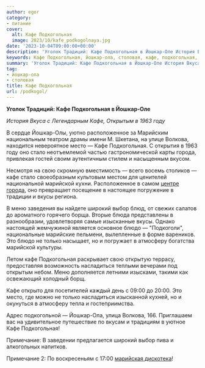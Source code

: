 ```yaml
---
author: egor
category:
- питание
cover:
  alt: Кафе Подкогольная
  image: 2023/10/kafe_podkogolnaya.jpg
date: '2023-10-04T09:00:00+00:00'
description: 'Уголок Традиций: Кафе Подкогольная в Йошкар-Оле История Вкуса с Легендарным Кафе, Открытым в 1963 году В сердце Йошкар-Олы, уютно расположенное за...'
keywords: Кафе Подкогольная, йошкар-ола, столовая, кафе, подкогольная, йошкар, открытым, 1963, году, расположенное, волкова, место, оно, стало, города, марийской, вкусы, меню
summary: 'Уголок Традиций: Кафе Подкогольная в Йошкар-Оле История Вкуса с Легендарным Кафе, Открытым в 1963 году В сердце Йошкар-Олы, уютно расположенное за...'
tag:
- йошкар-ола
- столовая
title: Кафе Подкогольная
url: /podkogol/
---
```


**Уголок Традиций: Кафе Подкогольная в Йошкар-Оле**

_История Вкуса с Легендарным Кафе, Открытым в 1963 году_

В сердце Йошкар-Олы, уютно расположенное за Марийским национальным театром драмы имени М. Шкетана, на улице Волкова, находится невероятное место — Кафе Подкогольная. С открытия в 1963 году оно стало неотъемлемой частью гастрономической карты города, привлекая гостей своим аутентичным стилем и насыщенным вкусом.

Несмотря на свою скромную вместимость — всего восемь столиков — кафе стало своеобразным культовым местом для ценителей национальной марийской кухни. Расположенное в самом [центре города](/brugge/), оно превращает посещение в настоящее погружение в традиции и вкусы региона.

В меню заведения вы найдете широкий выбор блюд, от свежих салатов до ароматного горячего борща. Вторые блюда представлены в разнообразии, удовлетворяя самые изысканные вкусы. Однако настоящей жемчужиной является основное блюдо — "Подкоголи", национальные марийские пельмени, вылепленные в форме вареников. Это блюдо не только насыщает, но и погружает в атмосферу богатства марийской культуры.

Летом кафе Подкогольная раскрывает свою открытую террасу, предоставляя возможность насладиться теплыми вечерами под открытым небом. Меню дополняется летними изысками, такими как освежающий холодный борщ.

Кафе открыто для посетителей каждый день с 09:00 до 20:00. Это место, где можно не только насладиться изысканной кухней, но и окунуться в атмосферу тепла и гостеприимства.

Адрес подкогольной — Йошкар-Ола, улица Волкова, 166\. Приглашаем вас на удивительное путешествие по вкусам и традициям в уютное Кафе Подкогольная!

Примечание: В заведении предлагается широкий выбор пива и алкогольных напитков.

Примечание 2: По воскресеньям с 17:00 [марийская дискотека](/mari_sem/)!
